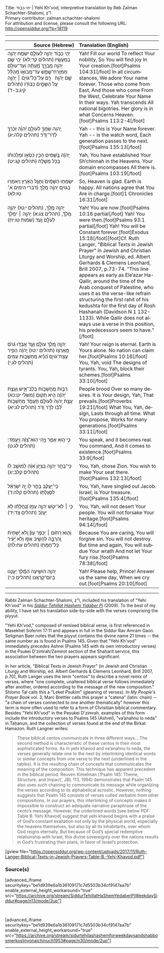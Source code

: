 <html>
<head></head>
<body>
Title: יהי כבוד | Yehi Kh'vod, interpretive translation by Reb Zalman Schachter-Shalomi, z”l<br />
Primary contributor: zalman.schachter-shalomi<br />
For attribution and license, please consult the following URL: <a href="http://opensiddur.org/?p=18119">http://opensiddur.org/?p=18119</a>
<p />
<hr />

<table style="margin-left: auto;margin-right: auto;" class="draggable">
<thead><tr><th id="x" style="text-align: right;">Source (Hebrew)</th><th style="text-align: left;">Translation (English)</th></tr></thead>
<tbody>
<tr>
<td style="vertical-align:top;" width="46%">
<div class="liturgy" lang="he">
יְהִ֤י כְב֣וֹד 
יְהוָ֣ה לְעוֹלָ֑ם 
יִשְׂמַ֖ח יְהוָ֣ה 
בְּמַעֲשָֽׂיו׃ <span class="citation">(תהלים קד:לא)</span>
יְהִ֤י שֵׁ֣ם יְהוָ֣ה מְבֹרָ֑ךְ 
מֵֽ֝עַתָּ֗ה וְעַד־עוֹלָֽם׃ 
מִמִּזְרַח־שֶׁ֥מֶשׁ 
עַד־מְבוֹא֑וֹ 
מְ֝הֻלָּ֗ל שֵׁ֣ם 
יְהוָֽה׃
&nbsp;
רָ֖ם עַל־כָּל־גּוֹיִ֥ם ׀ 
יְהוָ֑ה 
עַ֖ל הַשָּׁמַ֣יִם 
כְּבוֹדֽוֹ׃ <span class="citation">(תהלים קיג:ב-ד)</span>
</span></div>
</td>
 
<td style="vertical-align:top;" width="53%">
<div class="english" lang="en">
Yah! Fill our world 
To reflect Your nobility,
So You will find joy 
In Your creation.[foot]Psalms 104:31[/foot]
In all circumstances,
We adore Your name forever.
Those who come from East,
And those who come 
From the West,
Celebrate Your Name 
In their ways.
Yah transcends 
All national bigotries.
Her glory is in what 
Concerns Heaven.[foot]Psalms 113:2-4[/foot]
</div></td>
</tr>


<tr>
<td style="vertical-align:top;" width="46%">
<div class="liturgy" lang="he">
יְ֭הוָה שִׁמְךָ֣ לְעוֹלָ֑ם 
יְ֝הוָ֗ה זִכְרְךָ֥ 
לְדֹֽר־וָדֹֽר׃ <span class="citation">(תהלים קלה:יג)</span>
</span></div>
</td>
 
<td style="vertical-align:top;" width="53%">
<div class="english" lang="en">
Yah -- this is Your Name forever.
Yah -- is the watch word,
Each generation passes to the next.[foot]Psalms 135:13[/foot]
</div></td>
</tr>


<tr>
<td style="vertical-align:top;" width="46%">
<div class="liturgy" lang="he">
יְֽהוָ֗ה בַּ֭שָּׁמַיִם 
הֵכִ֣ין כִּסְא֑וֹ 
וּ֝מַלְכוּת֗וֹ 
בַּכֹּ֥ל מָשָֽׁלָה׃ <span class="citation">(תהלים קג:יט)</span>
</span></div>
</td>
 
<td style="vertical-align:top;" width="53%">
<div class="english" lang="en">
Yah, You have established 
Your Sh’chinnah in the Heavens.
Your domain encompasses 
All there is.[foot]Psalms 103:19[/foot]
</div></td>
</tr>


<tr>
<td style="vertical-align:top;" width="46%">
<div class="liturgy" lang="he">
יִשְׂמְח֤וּ הַשָּׁמַֽ֨יִם֙ 
וְתָגֵ֣ל הָאָ֔רֶץ 
וְיֹֽאמְר֥וּ בַגּוֹיִ֖ם 
יְהוָ֥ה מָלָֽךְ׃ <span class="citation">(דברי הימים א׳ טז:לא)</span>
</span></div>
</td>
 
<td style="vertical-align:top;" width="53%">
<div class="english" lang="en">
So, Heaven is glad.
Earth is happy.
All nations agree 
that You Are in charge.[foot]1 Chronicles 16:31[/foot]
</div></td>
</tr>


<tr>
<td style="vertical-align:top;" width="46%">
<div class="liturgy" lang="he">
יְהוָ֣ה מֶ֖לֶךְ, <span class="citation">(תהלים י:טז)</span>
יְהוָ֣ה מָלָךְ֘, <span class="citation">(תהלים צג:א)</span>
יְהוָ֥ה ׀ יִמְלֹ֖ךְ 
לְעֹלָ֥ם וָעֶֽד׃ <span class="citation">(שמות טו:יח)</span>
</span></div>
</td>
 
<td style="vertical-align:top;" width="53%">
<div class="english" lang="en">
Yah! You are now.[foot]Psalms 10:16 partial[/foot]
Yah! You were then.[foot]Psalms 93:1 partial[/foot]
Yah! You will be
Constant forever.[foot]Exodus 15:18[/foot][foot]Cf. Ruth Langer, "Biblical Texts in Jewish Prayer" in Jewish and Christian Liturgy and Worship, ed. Albert Gerhards & Clemens Leonhard, Brill 2007, p.73-74. "This line appears as early as Ele’azar Ha-Qallir, around the time of the Arab conquest of Palestine, who uses it as the verse-like refrain structuring the first rahit of his kedushta for the first day of Rosh Hashanah (Davidson N 1 132-1133). While Qallir does not always use a verse in this position, his predecessors seem to have."[/foot]
</div></td>
</tr>


<tr>
<td style="vertical-align:top;" width="46%">
<div class="liturgy" lang="he">
יְהוָ֣ה מֶ֭לֶךְ עוֹלָ֣ם וָעֶ֑ד 
אָֽבְד֥וּ 
ג֝וֹיִ֗ם מֵֽאַרְצֽוֹ׃ <span class="citation">(תהלים י:טז)</span>
יְֽהוָ֗ה הֵפִ֥יר 
עֲצַת־גּוֹיִ֑ם 
הֵ֝נִ֗יא מַחְשְׁב֥וֹת עַמִּֽים׃ <span class="citation">(תהלים לג:י)</span>
</span></div>
</td>
 
<td style="vertical-align:top;" width="53%">
<div class="english" lang="en">
Yah! Your reign is eternal.
Earth is Yours alone.
No nation can claim her.[foot]Psalms 10:16[/foot]
You, Yah, void 
The designs of tyrants.
You, Yah, block their schemes.[foot]Psalms 33:10[/foot]
</div></td>
</tr>


<tr>
<td style="vertical-align:top;" width="46%">
<div class="liturgy" lang="he">
רַבּ֣וֹת מַֽחֲשָׁב֣וֹת 
בְּלֶב־אִ֑ישׁ 
וַֽעֲצַ֥ת יְ֝הוָ֗ה
הִ֣יא תָקֽוּם׃ <span class="citation">(משלי יט:כא)</span>
עֲצַ֣ת יְ֭הוָה 
לְעוֹלָ֣ם תַּֽעֲמֹ֑ד 
מַחְשְׁב֥וֹת לִ֝בּ֗וֹ 
לְדֹ֣ר וָדֹֽר׃ <span class="citation">(תהלים לג:יא)</span>
</span></div>
</td>
 
<td style="vertical-align:top;" width="53%">
<div class="english" lang="en">
People brood 
Over so many desires.
It is Your design, Yah, 
That prevails.[foot]Proverbs 19:21[/foot]
What You, Yah, design, 
Lasts through all time.
What You propose,
Works for many generations.[foot]Psalms 33:11[/foot]
</div></td>
</tr>


<tr>
<td style="vertical-align:top;" width="46%">
<div class="liturgy" lang="he">
כִּ֤י ה֣וּא אָמַ֣ר וַיֶּ֑הִי 
הֽוּא־צִ֝וָּ֗ה 
וַֽיַּעֲמֹֽד: <span class="citation">(תהלים לג:ט)</span>
</span></div>
</td>
 
<td style="vertical-align:top;" width="53%">
<div class="english" lang="en">
You speak, and it becomes real.
You command, 
And it comes to existence.[foot]Psalms 33:9[/foot]
</div></td>
</tr>


<tr>
<td style="vertical-align:top;" width="46%">
<div class="liturgy" lang="he">
כִּֽי־בָחַ֣ר יְהוָ֣ה בְּצִיּ֑וֹן 
אִ֝וָּ֗הּ לְמוֹשָׁ֥ב לֽוֹ׃ <span class="citation">(תהלים קלב:יג)</span>
</span></div>
</td>
 
<td style="vertical-align:top;" width="53%">
<div class="english" lang="en">
You, Yah, chose Zion.
You wish to make Your seat there.[foot]Psalms 132:13[/foot]
</div></td>
</tr>


<tr>
<td style="vertical-align:top;" width="46%">
<div class="liturgy" lang="he">
כִּֽי־יַֽעֲקֹ֗ב בָּחַ֣ר ל֣וֹ יָ֑הּ 
יִ֝שְׂרָאֵ֗ל לִסְגֻלָּתֽוֹ׃ <span class="citation">(תהלים קלה:ד)</span>
</span></div>
</td>
 
<td style="vertical-align:top;" width="53%">
<div class="english" lang="en">
You, Yah, have singled out Jacob.
Israel, is Your treasure.[foot]Psalms 135:4[/foot]
</div></td>
</tr>


<tr>
<td style="vertical-align:top;" width="46%">
<div class="liturgy" lang="he">
כִּ֤י ׀ לֹֽא־יִטֹּ֣שׁ יְהוָ֣ה 
עַמּ֑וֹ 
וְ֝נַֽחֲלָת֗וֹ 
לֹ֣א יַֽעֲזֹֽב׃ <span class="citation">(תהלים צד:יד)</span>
</span></div>
</td>
 
<td style="vertical-align:top;" width="53%">
<div class="english" lang="en">
You, Yah, will not desert 
Your people.
You will not forsake 
Your heritage.[foot]Psalms 94:14[/foot]
</div></td>
</tr>


<tr>
<td style="vertical-align:top;" width="46%">
<div class="liturgy" lang="he">
וְה֤וּא רַח֙וּם ׀ 
יְכַפֵּ֥ר עָוֹן֘ 
וְֽלֹא יַֽ֫שְׁחִ֥ית 
וְ֖הִרְבָּ֣ה 
לְהָשִׁ֣יב אַפּ֑וֹ 
וְלֹֽא יָ֝עִ֗יר כָּל־חֲמָתֽוֹ׃ <span class="citation">(תהלים עח:לח)</span>
</span></div>
</td>
 
<td style="vertical-align:top;" width="53%">
<div class="english" lang="en">
Because You are caring, 
You will forgive sin.
You will not destroy.
But time and again,
You will subdue Your wrath
And not let Your fury rise.[foot]Psalms 78:38[/foot]
</div></td>
</tr>


<tr>
<td style="vertical-align:top;" width="46%">
<div class="liturgy" lang="he">
יְהוָ֥ה הוֹשִׁ֑יעָה 
הַ֝מֶּֽ֗לֶךְ 
יַֽעֲנֵ֥נוּ 
בְיוֹם־קָרְאֵֽנוּ׃ <span class="citation">(תהלים כ:י)</span>
</span></div>
</td>
 
<td style="vertical-align:top;" width="53%">
<div class="english" lang="en">
Yah! Please help,
Prince!
Answer us the same day,
When we cry out.[foot]Psalms 20:10[/foot]
</div></td>
</tr>
</tbody></table>

<hr />

Rabbi Zalman Schachter-Shalomi, z"l, included his translation of "Yehi Kh'vod" in his <em><a href="https://opensiddur.org/siddurim/ha-ari/neo-hasidut/reb-zalmans-open-siddur-tehillat-hashem/">Siddur Tehillat Hashem Yidaber Pi</a></em> (2009). To the best of my ability, I have set his translation side-by-side with the verses comprising the piyyut.

"Yehi Kh'vod," composed of remixed biblical verse, is first referenced in Masekhet Soferim 17:11 and appears in full in the Siddur Rav Amram Gaon. Seligman Baer notes that the piyyut contains the divine name 21 times -- the same number as is found in Psalms 145. Given that "Yehi Kh'vod" immediately precedes Ashrei (Psalms 145 with its own introductory verses) in the Psukei D'zimrah/Zemirot section of the Shaḥarit service, this association between the two prayers appears significant.

In her article, "Biblical Texts in Jewish Prayer" (in Jewish and Christian Liturgy and Worship, ed. Albert Gerhards &amp; Clemens Leonhard, Brill 2007, p.70), Ruth Langer uses the term "centos" to describe a novel remix of verses, where "one complete, unaltered biblical verse follows immediately after another, ordered according to the message of the new composition." Shlomo Tal calls this a "Leket Psukim" (gleaning of verses). In <em>My People's Prayer Book</em> vol. 3, Marc Brettler calls this prayer a "catena" (latin: chain) -- "a chain of verses connected to one another thematically" however this term is more often used to refer to a form of Chrisitian biblical commentary. Besides "Yehi Kh'vod" in the Pesukei D'zimrah, examples of this form include the introductory verses to Psalms 145 (Ashrei), "va’anahnu lo neda" in Taḥanun, and the collection of verses found at the end of the Birkat Hamazon. Ruth Langner writes:

<blockquote>These biblical centos communicate in three different ways....The second method is characteristic of these centos in their most sophisticated forms. As in yehi khavod and va’anahnu lo neda, the verses generally relate one to the next by interlinking identical words or similar concepts from one verse to the next (underlined in the tables). It is the resulting chain of concepts that communicates the meaning of the composition. This technique has apparent precedent in the biblical period. Reuven Kimelman (‘Psalm 145: Theme, Structure, and Impact’, JBL 113, 1994) demonstrates that Psalm 145 also uses such chaining to communicate its message while organizing the verses according to its alphabetical acrostic. However, nothing suggests that Psalm 145 consists of verses culled verbatim from other compositions. In our prayers, this interlinking of concepts makes it impossible to construct an adequate narrative paraphrase of the cento’s message. However, the underlined words [see below PDF: Table B. Yehi Khavod] suggest that yehi khavod begins with a praise of God’s constant exaltation not only by the physical world, especially the heavens themselves, but also by all its inhabitants, over whom God reigns eternally. But because of God’s special redemptive relationship with Israel, this divine sovereignty over the nations results in God’s frustrating their plans, in favor of Israel’s protection.</blockquote>

[gview file="https://opensiddur.org/wp-content/uploads/2017/11/Ruth-Langer-Biblical-Texts-in-Jewish-Prayers-Table-B.-Yehi-Khavod.pdf"]

<h3>Source(s)</h3>

[advanced_iframe securitykey="be1d939e6a1b36109171c7d5503b34cf9147aa7b" enable_external_height_workaround="true" src="https://archive.org/stream/SiddurTehillatHaShemYedaberPiWeekdaySiddur#page/n13/mode/2up"]

&nbsp;

[advanced_iframe securitykey="be1d939e6a1b36109171c7d5503b34cf9147aa7b" enable_external_height_workaround="true" src="https://archive.org/stream/sidurtehilashashemforweekdaysandshabbosmerkoslinyonaichinuch1953#page/n30/mode/2up"]

<hr />

&nbsp;
</body>
</html>